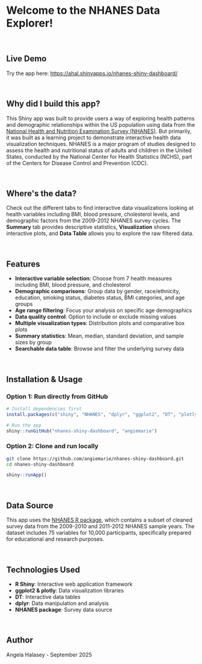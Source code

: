 # Welcome to the NHANES Data Explorer!
<br>

## Live Demo

Try the app here: https://ahal.shinyapps.io/nhanes-shiny-dashboard/

<br>

## Why did I build this app?
This Shiny app was built to provide users a way of exploring health patterns and demographic relationships within the US population using data from the [National Health and Nutrition Examination Survey (NHANES)](https://www.cdc.gov/nchs/nhanes/index.htm). But primarily, it was built as a learning project to demonstrate interactive health data visualization techniques. NHANES is a major program of studies designed to assess the health and nutritional status of adults and children in the United States, conducted by the National Center for Health Statistics (NCHS), part of the Centers for Disease Control and Prevention (CDC).

<br>

## Where's the data?
Check out the different tabs to find interactive data visualizations looking at health variables including BMI, blood pressure, cholesterol levels, and demographic factors from the 2009-2012 NHANES survey cycles. The **Summary** tab provides descriptive statistics, **Visualization** shows interactive plots, and **Data Table** allows you to explore the raw filtered data.

<br>

## Features
- **Interactive variable selection**: Choose from 7 health measures including BMI, blood pressure, and cholesterol
- **Demographic comparisons**: Group data by gender, race/ethnicity, education, smoking status, diabetes status, BMI categories, and age groups
- **Age range filtering**: Focus your analysis on specific age demographics
- **Data quality control**: Option to include or exclude missing values
- **Multiple visualization types**: Distribution plots and comparative box plots
- **Summary statistics**: Mean, median, standard deviation, and sample sizes by group
- **Searchable data table**: Browse and filter the underlying survey data

<br>

## Installation & Usage

### Option 1: Run directly from GitHub
```r
# Install dependencies first
install.packages(c("shiny", "NHANES", "dplyr", "ggplot2", "DT", "plotly"))

# Run the app
shiny::runGitHub("nhanes-shiny-dashboard", "angiemarie")
```

### Option 2: Clone and run locally
```bash
git clone https://github.com/angiemarie/nhanes-shiny-dashboard.git
cd nhanes-shiny-dashboard
```
```r
shiny::runApp()
```

<br>

## Data Source
This app uses the [NHANES R package](https://cran.r-project.org/web/packages/NHANES/refman/NHANES.html), which contains a subset of cleaned survey data from the 2009-2010 and 2011-2012 NHANES sample years. The dataset includes 75 variables for 10,000 participants, specifically prepared for educational and research purposes.

<br>

## Technologies Used
- **R Shiny**: Interactive web application framework
- **ggplot2 & plotly**: Data visualization libraries
- **DT**: Interactive data tables
- **dplyr**: Data manipulation and analysis
- **NHANES package**: Survey data source

<br>

## Author
Angela Halasey - September 2025